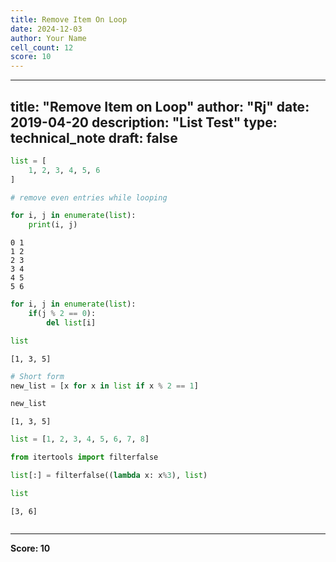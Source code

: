 ```yaml
---
title: Remove Item On Loop
date: 2024-12-03
author: Your Name
cell_count: 12
score: 10
---
```


---
title: "Remove Item on Loop"
author: "Rj"
date: 2019-04-20
description: "List Test"
type: technical_note
draft: false
---

```python
list = [
    1, 2, 3, 4, 5, 6
]
```


```python
# remove even entries while looping
```


```python
for i, j in enumerate(list):
    print(i, j)
```

    0 1
    1 2
    2 3
    3 4
    4 5
    5 6



```python
for i, j in enumerate(list):
    if(j % 2 == 0):
        del list[i]
```


```python
list
```




    [1, 3, 5]




```python
# Short form
new_list = [x for x in list if x % 2 == 1]
```


```python
new_list
```




    [1, 3, 5]




```python
list = [1, 2, 3, 4, 5, 6, 7, 8]
```


```python
from itertools import filterfalse

list[:] = filterfalse((lambda x: x%3), list)
```


```python
list
```




    [3, 6]




```python

```


---
**Score: 10**